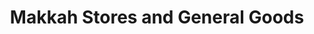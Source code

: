 ---
title: "Makkah Stores and General Goods"
url: /accra/makkah-stores-and-general-goods/
shop: Kiosk
---